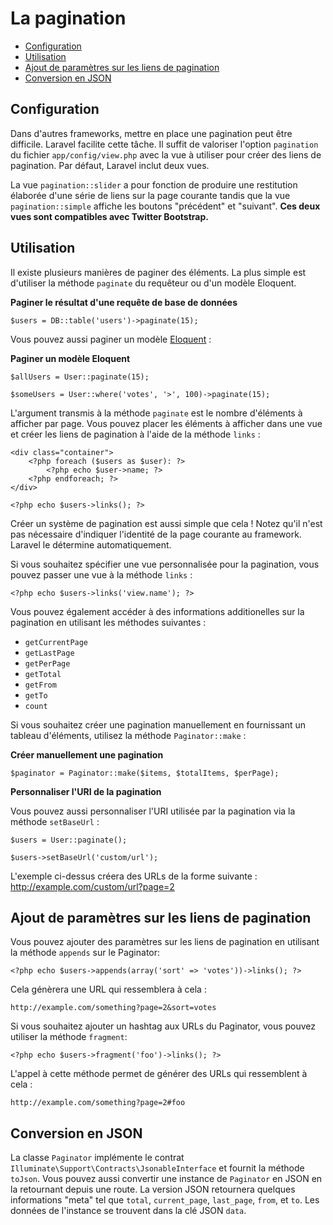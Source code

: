 # La pagination

- [Configuration](#configuration)
- [Utilisation](#usage)
- [Ajout de paramètres sur les liens de pagination](#appending-to-pagination-links)
- [Conversion en JSON](#converting-to-json)

<a name="configuration"></a>
## Configuration

Dans d'autres frameworks, mettre en place une pagination peut être difficile. Laravel facilite cette tâche. Il suffit de valoriser l'option `pagination` du fichier `app/config/view.php` avec la vue à utiliser pour créer des liens de pagination. Par défaut, Laravel inclut deux vues.

La vue `pagination::slider` a pour fonction de produire une restitution élaborée d'une série de liens sur la page courante tandis que la vue `pagination::simple` affiche les boutons "précédent" et "suivant". **Ces deux vues sont compatibles avec Twitter Bootstrap.**

<a name="usage"></a>
## Utilisation

Il existe plusieurs manières de paginer des éléments. La plus simple est d'utiliser la méthode `paginate` du requêteur ou d'un modèle Eloquent.

**Paginer le résultat d'une requête de base de données**

	$users = DB::table('users')->paginate(15);

Vous pouvez aussi paginer un modèle [Eloquent](/4.1/eloquent) :

**Paginer un modèle Eloquent**

    $allUsers = User::paginate(15);

	$someUsers = User::where('votes', '>', 100)->paginate(15);

L'argument transmis à la méthode `paginate` est le nombre d'éléments à afficher par page. Vous pouvez placer les éléments à afficher dans une vue et créer les liens de pagination à l'aide de la méthode `links` :

	<div class="container">
		<?php foreach ($users as $user): ?>
			<?php echo $user->name; ?>
		<?php endforeach; ?>
	</div>

	<?php echo $users->links(); ?>

Créer un système de pagination est aussi simple que cela ! Notez qu'il n'est pas nécessaire d'indiquer l'identité de la page courante au framework. Laravel le détermine automatiquement.

Si vous souhaitez spécifier une vue personnalisée pour la pagination, vous pouvez passer une vue à la méthode `links` :

    <?php echo $users->links('view.name'); ?>

Vous pouvez également accéder à des informations additionelles sur la pagination en utilisant les méthodes suivantes :

- `getCurrentPage`
- `getLastPage`
- `getPerPage`
- `getTotal`
- `getFrom`
- `getTo`
- `count`

Si vous souhaitez créer une pagination manuellement en fournissant un tableau d'éléments, utilisez la méthode `Paginator::make` :

**Créer manuellement une pagination**

	$paginator = Paginator::make($items, $totalItems, $perPage);

**Personnaliser l'URI de la pagination**

Vous pouvez aussi personnaliser l'URI utilisée par la pagination via la méthode `setBaseUrl` :

    $users = User::paginate();

    $users->setBaseUrl('custom/url');

L'exemple ci-dessus créera des URLs de la forme suivante : http://example.com/custom/url?page=2

<a name="appending-to-pagination-links"></a>
## Ajout de paramètres sur les liens de pagination

Vous pouvez ajouter des paramètres sur les liens de pagination en utilisant la méthode `appends` sur le  Paginator:

	<?php echo $users->appends(array('sort' => 'votes'))->links(); ?>

Cela génèrera une URL qui ressemblera à cela :

	http://example.com/something?page=2&sort=votes

Si vous souhaitez ajouter un hashtag aux URLs du Paginator, vous pouvez utiliser la méthode `fragment`:

    <?php echo $users->fragment('foo')->links(); ?>

L'appel à cette méthode permet de générer des URLs qui ressemblent à cela  :

    http://example.com/something?page=2#foo

    
<a name="converting-to-json"></a>
## Conversion en JSON

La classe `Paginator` implémente le contrat `Illuminate\Support\Contracts\JsonableInterface` et fournit la méthode `toJson`. Vous pouvez aussi convertir une instance de `Paginator` en JSON en la retournant depuis une route. La version JSON retournera quelques informations "meta" tel que `total`, `current_page`, `last_page`, `from`, et `to`. Les données de l'instance se trouvent dans la clé JSON `data`.

